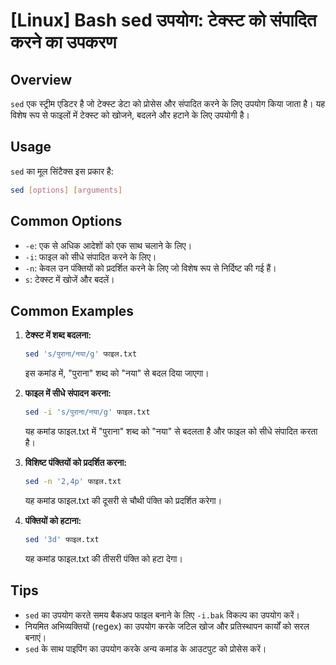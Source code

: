 # [Linux] Bash sed उपयोग: टेक्स्ट को संपादित करने का उपकरण

## Overview
`sed` एक स्ट्रीम एडिटर है जो टेक्स्ट डेटा को प्रोसेस और संपादित करने के लिए उपयोग किया जाता है। यह विशेष रूप से फाइलों में टेक्स्ट को खोजने, बदलने और हटाने के लिए उपयोगी है।

## Usage
`sed` का मूल सिंटैक्स इस प्रकार है:

```bash
sed [options] [arguments]
```

## Common Options
- `-e`: एक से अधिक आदेशों को एक साथ चलाने के लिए।
- `-i`: फाइल को सीधे संपादित करने के लिए।
- `-n`: केवल उन पंक्तियों को प्रदर्शित करने के लिए जो विशेष रूप से निर्दिष्ट की गई हैं।
- `s`: टेक्स्ट में खोजें और बदलें।

## Common Examples
1. **टेक्स्ट में शब्द बदलना:**
   ```bash
   sed 's/पुराना/नया/g' फाइल.txt
   ```
   इस कमांड में, "पुराना" शब्द को "नया" से बदल दिया जाएगा।

2. **फाइल में सीधे संपादन करना:**
   ```bash
   sed -i 's/पुराना/नया/g' फाइल.txt
   ```
   यह कमांड फाइल.txt में "पुराना" शब्द को "नया" से बदलता है और फाइल को सीधे संपादित करता है।

3. **विशिष्ट पंक्तियों को प्रदर्शित करना:**
   ```bash
   sed -n '2,4p' फाइल.txt
   ```
   यह कमांड फाइल.txt की दूसरी से चौथी पंक्ति को प्रदर्शित करेगा।

4. **पंक्तियों को हटाना:**
   ```bash
   sed '3d' फाइल.txt
   ```
   यह कमांड फाइल.txt की तीसरी पंक्ति को हटा देगा।

## Tips
- `sed` का उपयोग करते समय बैकअप फाइल बनाने के लिए `-i.bak` विकल्प का उपयोग करें।
- नियमित अभिव्यक्तियों (regex) का उपयोग करके जटिल खोज और प्रतिस्थापन कार्यों को सरल बनाएं।
- `sed` के साथ पाइपिंग का उपयोग करके अन्य कमांड के आउटपुट को प्रोसेस करें।